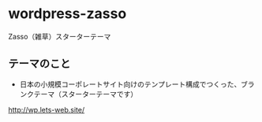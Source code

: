 # wordpress-zasso
Zasso（雑草）スターターテーマ

## テーマのこと
- 日本の小規模コーポレートサイト向けのテンプレート構成でつくった、ブランクテーマ（スターターテーマです）

http://wp.lets-web.site/
